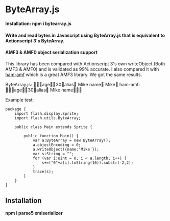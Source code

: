 # ByteArray.js

**Installation: npm i bytearray.js**

#### Write and read bytes in Javascript using ByteArray.js that is equivalent to Actionscript 3's ByteArray.

#### AMF3 & AMF0 object serialization support
This library has been compared with Actionscript 3's own writeObject (Both AMF3 & AMF0) and is validated as 99% accurate. I also compared it with [ham-amf](https://www.npmjs.com/package/ham-amf) which is a great AMF3 library. We got the same results.

ByteArray.js:
age30alias    Mike    name    Mike
ham-amf:
age30alias    Mike    name

Example test:

```
package {
	import flash.display.Sprite;
	import flash.utils.ByteArray;
	
	public class Main extends Sprite {
		
		public function Main() {
			var a:ByteArray = new ByteArray();
			a.objectEncoding = 0;
			a.writeObject({name:'Mike'});
			var s:String = "";
			for (var i:uint = 0; i < a.length; i++) {
				s+=("0"+a[i].toString(16)).substr(-2,2);
			}
			trace(s);
		}
	}
}
```

## Installation

**npm i parse5 xmlserializer**
